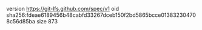 version https://git-lfs.github.com/spec/v1
oid sha256:fdeae6189456b48cabfd33267dceb150f2bd5865bcce013832304708c56d85ba
size 873

